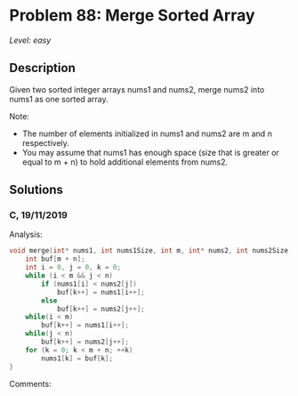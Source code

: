 # Problem 88: Merge Sorted Array
*Level: easy*
## Description
Given two sorted integer arrays nums1 and nums2, merge nums2 into nums1 as one sorted array.

Note:

- The number of elements initialized in nums1 and nums2 are m and n respectively.
- You may assume that nums1 has enough space (size that is greater or equal to m + n) to hold additional elements from nums2.

## Solutions
### C, 19/11/2019
Analysis:
```c
void merge(int* nums1, int nums1Size, int m, int* nums2, int nums2Size, int n){
    int buf[m + n];
    int i = 0, j = 0, k = 0;
    while (i < m && j < n)
        if (nums1[i] < nums2[j])
            buf[k++] = nums1[i++];
        else
            buf[k++] = nums2[j++];
    while(i < m)
        buf[k++] = nums1[i++];
    while(j < n)
        buf[k++] = nums2[j++];
    for (k = 0; k < m + n; ++k)
        nums1[k] = buf[k];
}
```
Comments:
